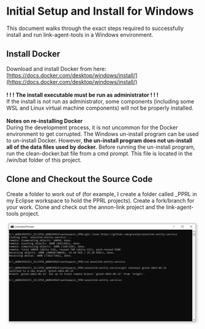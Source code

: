 # Initial Setup and Install for Windows

This document walks through the exact steps required to successfully install and run link-agent-tools in a Windows environment.  

## Install Docker
Download and install Docker from here:
<br/>
[https://docs.docker.com/desktop/windows/install/](https://docs.docker.com/desktop/windows/install/)
<br/><br/>
<b>! ! ! The install executable must be run as administrator ! ! !</b>
<br/>
If the install is not run as administrator, some components (including some WSL and Linux virtual machine components) will not be properly installed.  
<br/>
<b>Notes on re-installing Docker</b>
<br/>
During the development process, it is not uncommon for the Docker environment to get corrupted. The Windows un-install program can be used to un-install Docker. However, <b>the un-install program does not un-install all of the data files used by docker.</b> Before running the un-install program, run the clean-docker.bat file from a cmd prompt. This file is located in the /win/bat folder of this project.  

## Clone and Checkout the Source Code
Create a folder to work out of (for example, I create a folder called _PPRL in my Eclipse workspace to hold the PPRL projects).  Create a fork/branch for your work.  Clone and check out the annon-link project and the link-agent-tools project.  

<p>
	<img width="800px" src="./img/clone-anonlink.PNG" />
</p>

